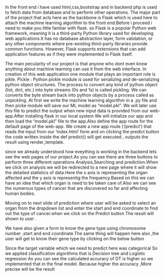 In the front end i have used html,css,bootstrap and in backend php is used to fetch data from database and to perform other operations.
The major part of the project that acts here as the backbone is Flask which is used here to attach the machine learning algorithm to the front end.Before i proceed i need to make you little famiiar with flask. so Flask is a popular Python web framework, meaning it is a third-party Python library used for developing web applications.It has no database abstraction layer, form validation, or any other components where pre-existing third-party libraries provide common functions. However, Flask supports extensions that can add application features as if they were implemented in Flask itself.

The main pecularity of our project is that anyone who dont even know anything about machine learning can use it from the web interface.
In creation of this web application one module that plays an important role is pikle.
Pickle : Python pickle module is used for serializing and de-serializing python object structures. The process to convert any kind of python object (list, dict, etc.) into byte streams (0s and 1s) is called pickling. We can converts the byte stream back into python objects by a process called as unpickling.
At first we write the machine learning algorithm in a .py file and then picke module will save our ML model as “model.pkl”. We will later use this file to predict the output when new input data is provided from our web-app.After installing flask in our local system We will initialize our app and then load the “model.pkl” file to the app.Also define the app route for the default page of the web-app. We create a new app route (‘/predict’) that reads the input from our ‘index.html’ form and on clicking the predict button the code written inside the def predict() will get executed , outputs the result using render_template. 

since we already understood how eveything is working in the backend lets see the web pages of our project.As you can see there are three buttons to perform three different operations Analysis,Searching and prediction.When we click on analysis we will be redirected to a new page where it will show the detailed statistics of data.Here the x axis is representing the organ affected and the y axis is representig the frequency.Based on this we can have an idea that which organ is need to be taken care of.Also we can see the numerous types of cancer that are discovered so far and affecting human bodies.

Moving on to next slide of prediction where user will be asked to select an organ from the dropdown list and enter the start and end coordinate to find out  the type of cancer.when we click on the Predict button The result will shown to user .

We have also given a form to know the gene type using chromosome number ,start and end coordinate.The same thing will happen here also ,the user will get to know their gene type by clicking on the below button

Since the target variable which we need to predict here was categorical So we applied classification algorithms that is Decision tree and Logistic regression As you can see the calculated accuracy of DT is higher so we implemented that  in the final model. Because higher the accuracy ,More precise will be the result
